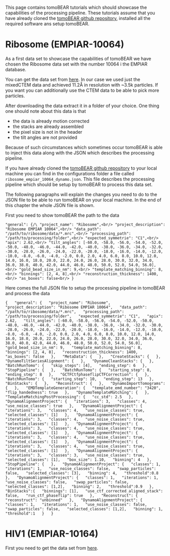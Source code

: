 This page contains tomoBEAR tutorials which should showcase the capabilities of the processing pipeline. These tutorials assume that you have already cloned the [tomoBEAR github repository](https://github.com/KudryashevLab/tomoBEAR), installed all the required software ans setup tomoBEAR.

# Ribosome (EMPIAR-10064)

As a first data set to showcase the capabilities of tomoBEAR we have chosen the Ribosome data set with the number 10064 i the EMPIAR database.

You can get the data set from [here](https://www.ebi.ac.uk/empiar/EMPIAR-10064/). In our case we used just the mixedCTEM data and achieved 11.2Å in resolution with ~3.5k particles. If you want you can additionally use the CTEM data to be able to pick more particles.

After downloading the data extract it in a folder of your choice. One thing one should note about this data is that

* the data is already motion corrected
* the stacks are already assembled
* the pixel size is not in the header
* the tilt angles are not provided

Because of such circumstances which sometimes occur tomoBEAR is able to inject this data along with the JSON which describes the processing pipeline.

If you have already cloned the [tomoBEAR github repository](https://github.com/KudryashevLab/tomoBEAR) to your local machine you can find in the configurations folder a file called `ribosome_empiar_10064_dynamo.json`. This file describes the processing pipeline which should be setup by tomoBEAR to process this data set.

The following paragraphs will explain the changes you need to do to the JSON file to be able to run tomoBEAR on your local machine. In the end of this chapter the whole JSON file is shown.

First you need to show tomoBEAR the path to the data

`"general": {/\
    "project_name": "Ribosome",<br/>
    "project_description": "Ribosome EMPIAR 10064",<br/>
    "data_path": "/path/to/ribosome/data/*.mrc",<br/>
    "processing_path": "/path/to/processing/folder",<br/>
    "expected_symmetrie": "C1",<br/>
    "apix": 2.62,<br/>
    "tilt_angles": [-60.0, -58.0, -56.0, -54.0, -52.0, -50.0, -48.0, -46.0, -44.0, -42.0, -40.0, -38.0, -36.0, -34.0, -32.0, -30.0, -28.0, -26.0, -24.0, -22.0, -20.0, -18.0, -16.0, -14.0, -12.0, -10.0, -8.0, -6.0, -4.0, -2.0, 0.0, 2.0, 4.0, 6.0, 8.0, 10.0, 12.0, 14.0, 16.0, 18.0, 20.0, 22.0, 24.0, 26.0, 28.0, 30.0, 32.0, 34.0, 36.0, 38.0, 40.0, 42.0, 44.0, 46.0, 48.0, 50.0, 52.0, 54.0, 56.0],<br/>
    "gold_bead_size_in_nm": 9,<br/>
    "template_matching_binning": 8,<br/>
    "binnings": [2, 4, 8],<br/>
    "reconstruction_thickness": 1400,<br/>
    "as_boxes": false<br/>
}`



Here comes the full JSON file to setup the processing pipeline in tomoBEAR and process the data

`{  
    "general": {  
        "project_name": "Ribosome",  
        "project_description": "Ribosome EMPIAR 10064",  
        "data_path": "/path/to/ribosome/data/*.mrc",  
        "processing_path": "/path/to/processing/folder",  
        "expected_symmetrie": "C1",  
        "apix": 2.62,  
        "tilt_angles": [-60.0, -58.0, -56.0, -54.0, -52.0, -50.0, -48.0, -46.0, -44.0, -42.0, -40.0, -38.0, -36.0, -34.0, -32.0, -30.0, -28.0, -26.0, -24.0, -22.0, -20.0, -18.0, -16.0, -14.0, -12.0, -10.0, -8.0, -6.0, -4.0, -2.0, 0.0, 2.0, 4.0, 6.0, 8.0, 10.0, 12.0, 14.0, 16.0, 18.0, 20.0, 22.0, 24.0, 26.0, 28.0, 30.0, 32.0, 34.0, 36.0, 38.0, 40.0, 42.0, 44.0, 46.0, 48.0, 50.0, 52.0, 54.0, 56.0],  
        "gold_bead_size_in_nm": 9,  
        "template_matching_binning": 8,  
        "binnings": [2, 4, 8],  
        "reconstruction_thickness": 1400,  
        "as_boxes": false  
    },  
    "MetaData": {  
    },  
    "CreateStacks": {  
    },  
    "DynamoTiltSeriesAlignment": {  
    },  
    "DynamoCleanStacks": {  
    },  
    "BatchRunTomo": {  
        "skip_steps": [4],  
        "ending_step": 6  
    },  
    "StopPipeline": {  
    },  
    "BatchRunTomo": {  
        "starting_step": 8,  
        "ending_step": 8  
    },  
    "GCTFCtfphaseflipCTFCorrection": {  
    },  
    "BatchRunTomo": {  
        "starting_step": 10,  
        "ending_step": 13  
    },  
    "BinStacks": {  
    },  
    "Reconstruct": {  
    },  
    "DynamoImportTomograms": {  
    },  
    "EMDTemplateGeneration": {  
        "template_emd_number": "3420",  
        "flip_handedness": true  
    },  
    "DynamoTemplateMatching": {  
    },  
    "TemplateMatchingPostProcessing": {  
        "cc_std": 2.5  
    },  
    "DynamoAlignmentProject": {  
        "iterations": 3,  
        "classes": 4,  
        "use_noise_classes": true  
    },  
    "DynamoAlignmentProject": {  
        "iterations": 3,  
        "classes": 4,  
        "use_noise_classes": true,  
        "selected_classes": [1]  
    },  
    "DynamoAlignmentProject": {  
        "iterations": 3,  
        "classes": 4,  
        "use_noise_classes": true,  
        "selected_classes": [1]  
    },  
    "DynamoAlignmentProject": {  
        "iterations": 3,  
        "classes": 4,  
        "use_noise_classes": true,  
        "selected_classes": [1]  
    },  
    "DynamoAlignmentProject": {  
        "iterations": 3,  
        "classes": 4,  
        "use_noise_classes": true,  
        "selected_classes": [1]  
    },  
    "DynamoAlignmentProject": {  
        "iterations": 3,  
        "classes": 4,  
        "use_noise_classes": true,  
        "selected_classes": [1]  
    },  
    "DynamoAlignmentProject": {  
        "iterations": 3,  
        "classes": 3,  
        "use_noise_classes": true,  
        "selected_classes": [1],  
        "box_size": 1.10,  
        "binning": 4  
    },  
    "StopPipeline": {  
    },  
    "DynamoAlignmentProject": {  
        "classes": 1,  
        "iterations": 1,  
        "use_noise_classes": false,  
        "swap_particles": false,  
        "selected_classes": [3],  
        "binning": 4,  
        "threshold":0.8  
    },  
    "DynamoAlignmentProject": {  
        "classes": 1,  
        "iterations": 1,  
        "use_noise_classes": false,  
        "swap_particles": false,  
        "selected_classes": [1,2],  
        "binning": 2,  
        "threshold":0.9  
    },  
    "BinStacks":{  
        "binnings": [1],  
        "use_ctf_corrected_aligned_stack": false,  
        "run_ctf_phaseflip": true  
    },  
    "Reconstruct": {  
        "reconstruct": "unbinned"  
    },  
    "DynamoAlignmentProject": {  
        "classes": 1,  
        "iterations": 1,  
        "use_noise_classes": false,  
        "swap_particles": false,  
        "selected_classes": [1,2],  
        "binning": 1,  
        "threshold":1  
    }  
}`

# HIV1 (EMPIAR-10164)

First you need to get the data set from [here](https://www.ebi.ac.uk/empiar/EMPIAR-10164/).